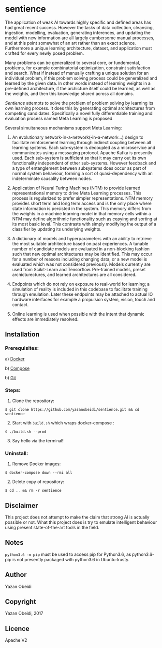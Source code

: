 sentience
=========

The application of weak AI towards highly specific and defined areas has had great recent success. However the tasks of data collection, cleansing, ingestion, modelling, evaluation, generating inferences, and updating the model with new information are all largely cumbersome manual processes, and at this point somewhat of an art rather than an exact science. Furthermore a unique learning architecture, dataset, and application must crafted for every newly posed problem.

Many problems can be generalized to several core, or fundemental, problems, for example combinatorial optimization, constraint satisfaction and search. What if instead of manually crafting a unique solution for an individual problem, if this problem solving process could be generalized and learned by the given data. In other words instead of learning weights in a pre-defined architecture, if the archicture itself could be learned, as well as the weights, and then this knowledge shared across all domains.

_Sentience_ attempts to solve the problem of problem solving by learning its own learning process. It does this by generating optimal architectures from competing candidates. Specifically a novel fully differentiable training and evaluation process named Meta Learning is proposed.

Several simultaneous mechanisms support Meta Learning: 

1. An evolutionary network-in-a-network(-in-a-network...) design to facilitate reinforcement learning through indirect coupling between all learning systems. Each sub-system is decoupled as a microservice and communicates using a messaging protocol. Apache Kafka is presently used. Each sub-system is sufficient so that it may carry out its own functionality independent of other sub-systems. However feedback and a type of entanglement between subsystems does occur as part of normal system behaviour, forming a sort of quasi-dependency with an indeterminate causality between nodes.

2. Application of Neural Turing Machines (NTM) to provide learned representational memory to drive Meta Learning processes. This process is regularized to prefer simpler representations. NTM memory provides short term and long term access and is the only place where state information is persisted in the system. This memory differs from the weights in a machine learning model in that memory cells within a NTM may define algorithmic functionality such as copying and sorting at its most basic level. This contrasts with simply modifying the output of a classifier by updating its underlying weights.

3. A dictionary of models and hyperparameters with an ability to retrieve the most suitable architecture based on past experiences. A tunable number of candidate models are evaluated in a non-blocking fashion such that new optimal architectures may be identified. This may occur for a number of reasons including changing data, or a new model is evaluated which was not considered previously. Models currently are used from Scikit-Learn and Tensorflow. Pre-trained models, preset archicturectures, and learned architectures are all considered.

4. Endpoints which do not rely on exposure to real-world for learning; a simulation of reality is included in this codebase to facilitate training through emulation. Later these endpoints may be attached to actual IO hardware interfaces for example a propulsion system, vision, touch and contact.

5. Online learning is used when possible with the intent that dynamic effects are immediately resolved.


## Installation

### Prerequisites:

a) [Docker](https://www.docker.com/get-docker#h_installation)  

b) [Compose](https://docs.docker.com/compose/install/)  

b) [Git](https://git-scm.com/downloads)  


### Steps:

1. Clone the repository:  

`$ git clone https://github.com/yazanobeidi/sentience.git && cd sentience`

2. Start with `build.sh` which wraps docker-compose :

`$ ./build.sh --prod`

3. Say hello via the terminal!

### Uninstall:

1. Remove Docker images: 

`$ docker-compose down --rmi all`

2. Delete copy of repository:

`$ cd .. && rm -r sentience`

## Disclaimer

This project does not attempt to make the claim that strong AI is actually possible or not. What this project does is try to emulate intelligent behaviour using present state-of-the-art tools in the field. 

## Notes

`python3.6 -m pip` must be used to access pip for Python3.6, as python3.6-pip is not presently packaged with python3.6 in Ubuntu:trusty.

## Author

Yazan Obeidi

## Copyright

Yazan Obeidi, 2017

## Licence

Apache V2

